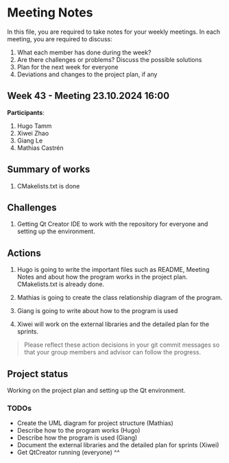 # Meeting Notes
In this file, you are required to take notes for your weekly meetings. 
In each meeting, you are required to discuss:

1. What each member has done during the week?
2. Are there challenges or problems? Discuss the possible solutions
3. Plan for the next week for everyone
4. Deviations and changes to the project plan, if any


## Week 43 - Meeting 23.10.2024 16:00

**Participants**: 
1. Hugo Tamm
2. Xiwei Zhao
3. Giang Le
4. Mathias Castrén 

## Summary of works
1. CMakelists.txt is done

## Challenges

1. Getting Qt Creator IDE to work with the repository for everyone and setting up the environment.

## Actions
1. Hugo is going to write the important files such as README, Meeting Notes and about how the program works in the project plan. CMakelists.txt is already done.

2. Mathias is going to create the class relationship diagram of the program.

3. Giang is going to write about how to the program is used

4. Xiwei will work on the external libraries and the detailed plan for the sprints.

> Please reflect these action decisions in your git commit messages so that 
> your group members and advisor can follow the progress.

## Project status 
Working on the project plan and setting up the Qt environment.

### TODOs
- Create the UML diagram for project structure (Mathias)
- Describe how to the program works (Hugo)
- Describe how the program is used (Giang)
- Document the external libraries and the detailed plan for sprints (Xiwei)
- Get QtCreator running (everyone) ^^
